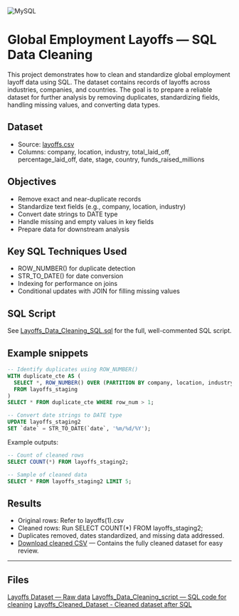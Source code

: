 
![MySQL](https://img.shields.io/badge/mysql-%2300f.svg?style=for-the-badge&logo=mysql&logoColor=white)


# Global Employment Layoffs — SQL Data Cleaning

This project demonstrates how to clean and standardize global employment layoff data using SQL. The dataset contains records of layoffs across industries, companies, and countries. The goal is to prepare a reliable dataset for further analysis by removing duplicates, standardizing fields, handling missing values, and converting data types.


## Dataset

- Source: [layoffs.csv](https://github.com/kChe626/Layoffs_Data_Cleaning/blob/main/layoffs.csv)
- Columns: company, location, industry, total_laid_off, percentage_laid_off, date, stage, country, funds_raised_millions

  
## Objectives

- Remove exact and near-duplicate records
- Standardize text fields (e.g., company, location, industry)
- Convert date strings to DATE type
- Handle missing and empty values in key fields
- Prepare data for downstream analysis

## Key SQL Techniques Used

- ROW_NUMBER() for duplicate detection
- STR_TO_DATE() for date conversion
- Indexing for performance on joins
- Conditional updates with JOIN for filling missing values

## SQL Script

See [Layoffs_Data_Cleaning_SQL.sql](https://github.com/kChe626/Layoffs_Data_Cleaning/blob/main/Layoffs_Data_Cleaning_SQL.sql) for the full, well-commented SQL script.

## Example snippets
```sql
-- Identify duplicates using ROW_NUMBER()
WITH duplicate_cte AS (
  SELECT *, ROW_NUMBER() OVER (PARTITION BY company, location, industry, total_laid_off, percentage_laid_off, `date`, stage, country, funds_raised_millions) AS row_num
  FROM layoffs_staging
)
SELECT * FROM duplicate_cte WHERE row_num > 1;

-- Convert date strings to DATE type
UPDATE layoffs_staging2 
SET `date` = STR_TO_DATE(`date`, '%m/%d/%Y');
```

Example outputs:

```sql
-- Count of cleaned rows
SELECT COUNT(*) FROM layoffs_staging2;

-- Sample of cleaned data
SELECT * FROM layoffs_staging2 LIMIT 5;
```

## Results

- Original rows: Refer to layoffs(1).csv
- Cleaned rows: Run SELECT COUNT(*) FROM layoffs_staging2;
- Duplicates removed, dates standardized, and missing data addressed.
- [Download cleaned CSV](https://github.com/kChe626/Layoffs_Data_Cleaning/blob/main/layoffs_cleaned.csv) — Contains the fully cleaned dataset for easy review.

---
## Files
[Layoffs Dataset — Raw data](https://github.com/kChe626/Layoffs_Data_Cleaning/blob/main/layoffs.csv)
[Layoffs_Data_Cleaning_script — SQL code for cleaning](https://github.com/kChe626/Layoffs_Data_Cleaning/blob/main/Layoffs_Data_Cleaning_SQL.sql)
[Layoffs_Cleaned_Dataset - Cleaned dataset after SQL](https://github.com/kChe626/Layoffs_Data_Cleaning/blob/main/layoffs_cleaned.csv)

